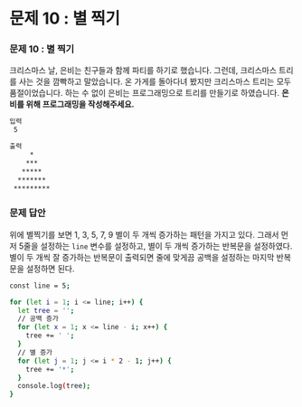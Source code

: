 # 문제 10 : 별 찍기

### 문제 10 : 별 찍기

크리스마스 날, 은비는 친구들과 함께 파티를 하기로 했습니다. 그런데, 크리스마스 트리를 사는 것을 깜빡하고 말았습니다. 온 가게를 돌아다녀 봤지만 크리스마스 트리는 모두 품절이었습니다. 하는 수 없이 은비는 프로그래밍으로 트리를 만들기로 하였습니다. **은비를 위해 프로그래밍을 작성해주세요.**

```bash
입력
 5

출력
     *
    ***
   *****
  *******
 *********
```

### 문제 답안

위에 별찍기를 보면 1, 3, 5, 7, 9 별이 두 개씩 증가하는 패턴을 가지고 있다. 그래서 먼저 5줄을 설정하는 `line` 변수를 설정하고, 별이 두 개씩 증가하는 반복문을 설정하였다. 별이 두 개씩 잘 증가하는 반복문이 출력되면 줄에 맞게끔 공백을 설정하는 마지막 반복문을 설정하면 된다. 

```bash
const line = 5;

for (let i = 1; i <= line; i++) {
  let tree = '';
  // 공백 증가
  for (let x = 1; x <= line - i; x++) {
    tree += ' ';
  }
  // 별 증가
  for (let j = 1; j <= i * 2 - 1; j++) {
    tree += '*';
  }
  console.log(tree);
}
```





